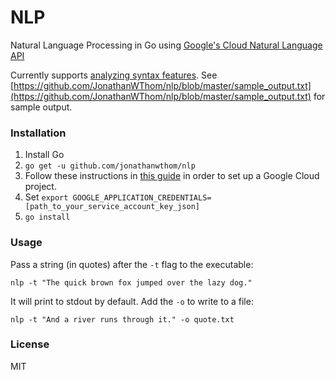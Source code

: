 # NLP

Natural Language Processing in Go using [Google's Cloud Natural Language API](https://cloud.google.com/natural-language/docs/reference/libraries)

Currently supports [analyzing syntax features](https://cloud.google.com/natural-language/docs/analyzing-syntax).
See [https://github.com/JonathanWThom/nlp/blob/master/sample_output.txt](https://github.com/JonathanWThom/nlp/blob/master/sample_output.txt) for sample output.

### Installation

1. Install Go
2. `go get -u github.com/jonathanwthom/nlp`
3. Follow these instructions in [this guide](https://cloud.google.com/natural-language/docs/quickstart-client-libraries) in order to set up a Google Cloud project.
4. Set `export GOOGLE_APPLICATION_CREDENTIALS=[path_to_your_service_account_key_json]`
5. `go install`

### Usage

Pass a string (in quotes) after the `-t` flag to the executable:

```
nlp -t "The quick brown fox jumped over the lazy dog."
```

It will print to stdout by default. Add the `-o` to write to a file:

```
nlp -t "And a river runs through it." -o quote.txt
```

### License

MIT
